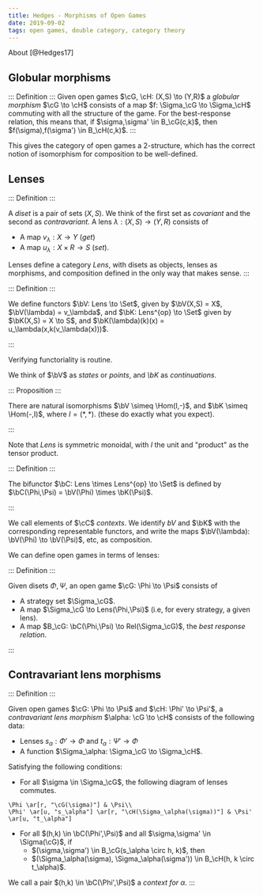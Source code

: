 ```yaml
---
title: Hedges - Morphisms of Open Games
date: 2019-09-02
tags: open games, double category, category theory
---
```


About [@Hedges17]

## Globular morphisms


::: Definition :::
Given open games $\cG, \cH: (X,S) \to (Y,R)$ a *globular morphism* $\cG \to \cH$ consists of a map $f: \Sigma_\cG \to \Sigma_\cH$ commuting with all the structure of the game.
For the best-response relation, this means that, if $\sigma,\sigma' \in B_\cG(c,k)$, then $f(\sigma),f(\sigma') \in B_\cH(c,k)$.
:::

This gives the category of open games a $2$-structure, which has the correct notion of isomorphism for composition to be well-defined.

## Lenses

::: Definition ::: 

A *diset* is a pair of sets $(X,S)$. We think of the first set as *covariant* and the second as *contravariant*.
A lens $\lambda: (X,S) \to (Y,R)$ consists of

- A map $v_\lambda : X \to Y$ (*get*)
- A map $u_\lambda : X \times R \to S$ (*set*).

Lenses define a category $Lens$, with disets as objects, lenses as morphisms, and composition defined in the only way that makes sense.
:::

::: Definition :::

We define functors $\bV: Lens \to \Set$, given by $\bV(X,S) = X$, $\bV(\lambda) = v_\lambda$,
and $\bK: Lens^{op} \to \Set$ given by $\bK(X,S) = X \to S$, and $\bK(\lambda)(k)(x) = u_\lambda(x,k(v_\lambda(x)))$.

:::

Verifying functoriality is routine.

We think of $\bV$ as *states* or *points*, and *\bK* as *continuations*.

::: Proposition :::

There are natural isomorphisms $\bV \simeq \Hom(I,-)$, and $\bK \simeq \Hom(-,I)$, where $I = (*,*)$.
(these do exactly what you expect).

:::

Note that $Lens$ is symmetric monoidal, with $I$ the unit and "product" as the tensor product.

::: Definition :::

The bifunctor $\bC: Lens \times Lens^{op} \to \Set$ is defined by $\bC(\Phi,\Psi) = \bV(\Phi) \times \bK(\Psi)$.

:::

We call elements of $\cC$ *contexts*.
We identify $bV$ and $\bK$ with the corresponding representable functors, and write the maps $\bV(\lambda): \bV(\Phi) \to \bV(\Psi)$, etc, as composition.

We can define open games in terms of lenses:

::: Definition :::

Given disets $\Phi,\Psi$, an open game $\cG: \Phi \to \Psi$ consists of

- A strategy set $\Sigma_\cG$.
- A map $\Sigma_\cG \to Lens(\Phi,\Psi)$ (i.e, for every strategy, a given lens).
- A map $B_\cG: \bC(\Phi,\Psi) \to Rel(\Sigma_\cG)$, the *best response relation*.

:::

## Contravariant lens morphisms

::: Definition :::

Given open games $\cG: \Phi \to \Psi$ and $\cH: \Phi' \to \Psi'$, a *contravariant lens morphism* $\alpha: \cG \to \cH$ consists of the following data:

- Lenses $s_\alpha: \Phi' \to \Phi$ and $t_\alpha: \Psi' \to \Phi$
- A function $\Sigma_\alpha: \Sigma_\cG \to \Sigma_\cH$.

Satisfying the following conditions:

- For all $\sigma \in \Sigma_\cG$, the following diagram of lenses commutes.

```tikzcd
\Phi \ar[r, "\cG(\sigma)"] & \Psi\\
\Phi' \ar[u, "s_\alpha"] \ar[r, "\cH(\Sigma_\alpha(\sigma))"] & \Psi' \ar[u, "t_\alpha"]
```

- For all $(h,k) \in \bC(\Phi',\Psi)$ and all $\sigma,\sigma' \in \Sigma(\cG)$, if
    - $(\sigma,\sigma') \in B_\cG(s_\alpha \circ h, k)$, then 
    - $(\Sigma_\alpha(\sigma), \Sigma_\alpha(\sigma')) \in B_\cH(h, k \circ t_\alpha)$.

We call a pair $(h,k) \in \bC(\Phi',\Psi)$ a *context for $\alpha$*.
:::